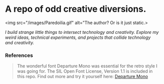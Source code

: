 # A repo of odd creative diversions.

<img src="/images/Paredoilia.gif" alt="The author? Or is it just static.>

<i>I build strange little things to intersect technology and creativity. Explore my weird ideas, technical experiments, and projects that collide technology and creativity.</i>

### References
> The wonderful font Departure Mono was essential for the retro style I was going for. The SIL Open Font License, Version 1.1 is included in this repo. Find out more and try it yourself here: <a href="https://github.com/rektdeckard/departure-mono">Departure Mono</a>
